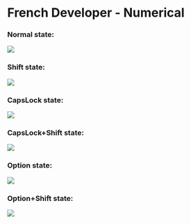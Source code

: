 # French Developer - Numerical

### Normal state:
<img src="http://i.imgur.com/jHxhvJp.jpg">

### Shift state:
<img src="http://i.imgur.com/28POPNI.jpg">

### CapsLock state:
<img src="http://i.imgur.com/RSYFWa2.jpg">

### CapsLock+Shift state:
<img src="http://i.imgur.com/TMaXDNc.jpg">

### Option state:
<img src="http://i.imgur.com/kMB3my7.jpg">

### Option+Shift state:
<img src="http://i.imgur.com/50XcRMp.jpg">
